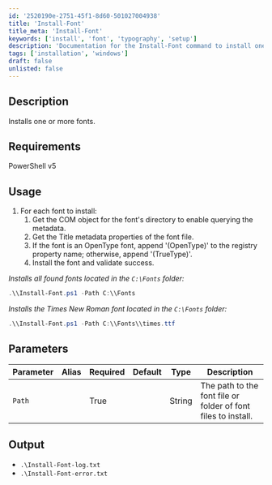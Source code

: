 ```yaml
---
id: '2520190e-2751-45f1-8d60-501027004938'
title: 'Install-Font'
title_meta: 'Install-Font'
keywords: ['install', 'font', 'typography', 'setup']
description: 'Documentation for the Install-Font command to install one or more fonts on a Windows system.'
tags: ['installation', 'windows']
draft: false
unlisted: false
---
```


## Description
Installs one or more fonts.

## Requirements
PowerShell v5

## Usage
1. For each font to install:
   1. Get the COM object for the font's directory to enable querying the metadata.
   2. Get the Title metadata properties of the font file.
   3. If the font is an OpenType font, append '(OpenType)' to the registry property name; otherwise, append '(TrueType)'.
   4. Install the font and validate success.

*Installs all found fonts located in the `C:\Fonts` folder:*
```powershell
.\\Install-Font.ps1 -Path C:\\Fonts
```

*Installs the Times New Roman font located in the `C:\Fonts` folder:*
```powershell
.\\Install-Font.ps1 -Path C:\\Fonts\\times.ttf
```

## Parameters
| Parameter | Alias | Required | Default | Type   | Description                                                   |
| --------- | ----- | -------- | ------- | ------ | ------------------------------------------------------------- |
| `Path`    |       | True     |         | String | The path to the font file or folder of font files to install. |

## Output
- `.\Install-Font-log.txt`
- `.\Install-Font-error.txt`



